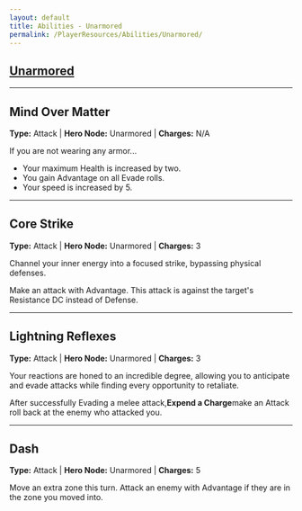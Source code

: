 ```yaml
---
layout: default
title: Abilities - Unarmored
permalink: /PlayerResources/Abilities/Unarmored/
---
```

## [Unarmored](#Unarmored)

------------------------------------------------
## Mind Over Matter
**Type:** Attack
 | **Hero Node:** Unarmored
 | **Charges:** N/A

If you are not wearing any armor...
- Your maximum Health is increased by two.
- You gain Advantage on all Evade rolls.
- Your speed is increased by 5.

------------------------------------------------
## Core Strike
**Type:** Attack
 | **Hero Node:** Unarmored
 | **Charges:** 3

Channel your inner energy into a focused strike, bypassing physical defenses.

Make an attack with Advantage. This attack is against the target's Resistance DC instead of Defense.

------------------------------------------------
## Lightning Reflexes
**Type:** Attack
 | **Hero Node:** Unarmored
 | **Charges:** 3

Your reactions are honed to an incredible degree, allowing you to anticipate and evade attacks while finding every opportunity to retaliate.

After successfully Evading a melee attack,**Expend a Charge**make an Attack roll back at the enemy who attacked you.

------------------------------------------------
## Dash
**Type:** Attack
 | **Hero Node:** Unarmored
 | **Charges:** 5

 Move an extra zone this turn. Attack an enemy with Advantage if they are in the zone you moved into.